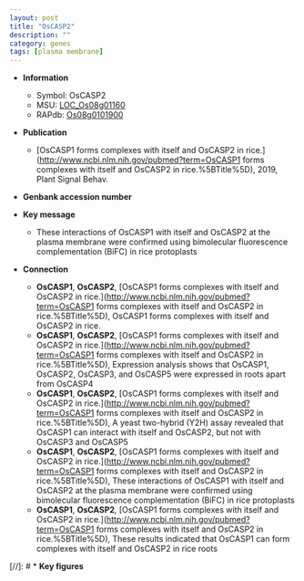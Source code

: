 ```yaml
---
layout: post
title: "OsCASP2"
description: ""
category: genes
tags: [plasma membrane]
---
```


* **Information**  
    + Symbol: OsCASP2  
    + MSU: [LOC_Os08g01160](http://rice.uga.edu/cgi-bin/ORF_infopage.cgi?orf=LOC_Os08g01160)  
    + RAPdb: [Os08g0101900](https://rapdb.dna.affrc.go.jp/locus/?name=Os08g0101900)  

* **Publication**  
    + [OsCASP1 forms complexes with itself and OsCASP2 in rice.](http://www.ncbi.nlm.nih.gov/pubmed?term=OsCASP1 forms complexes with itself and OsCASP2 in rice.%5BTitle%5D), 2019, Plant Signal Behav.

* **Genbank accession number**  

* **Key message**  
    + These interactions of OsCASP1 with itself and OsCASP2 at the plasma membrane were confirmed using bimolecular fluorescence complementation (BiFC) in rice protoplasts

* **Connection**  
    + __OsCASP1__, __OsCASP2__, [OsCASP1 forms complexes with itself and OsCASP2 in rice.](http://www.ncbi.nlm.nih.gov/pubmed?term=OsCASP1 forms complexes with itself and OsCASP2 in rice.%5BTitle%5D), OsCASP1 forms complexes with itself and OsCASP2 in rice.
    + __OsCASP1__, __OsCASP2__, [OsCASP1 forms complexes with itself and OsCASP2 in rice.](http://www.ncbi.nlm.nih.gov/pubmed?term=OsCASP1 forms complexes with itself and OsCASP2 in rice.%5BTitle%5D),  Expression analysis shows that OsCASP1, OsCASP2, OsCASP3, and OsCASP5 were expressed in roots apart from OsCASP4
    + __OsCASP1__, __OsCASP2__, [OsCASP1 forms complexes with itself and OsCASP2 in rice.](http://www.ncbi.nlm.nih.gov/pubmed?term=OsCASP1 forms complexes with itself and OsCASP2 in rice.%5BTitle%5D),  A yeast two-hybrid (Y2H) assay revealed that OsCASP1 can interact with itself and OsCASP2, but not with OsCASP3 and OsCASP5
    + __OsCASP1__, __OsCASP2__, [OsCASP1 forms complexes with itself and OsCASP2 in rice.](http://www.ncbi.nlm.nih.gov/pubmed?term=OsCASP1 forms complexes with itself and OsCASP2 in rice.%5BTitle%5D),  These interactions of OsCASP1 with itself and OsCASP2 at the plasma membrane were confirmed using bimolecular fluorescence complementation (BiFC) in rice protoplasts
    + __OsCASP1__, __OsCASP2__, [OsCASP1 forms complexes with itself and OsCASP2 in rice.](http://www.ncbi.nlm.nih.gov/pubmed?term=OsCASP1 forms complexes with itself and OsCASP2 in rice.%5BTitle%5D),  These results indicated that OsCASP1 can form complexes with itself and OsCASP2 in rice roots

[//]: # * **Key figures**  


